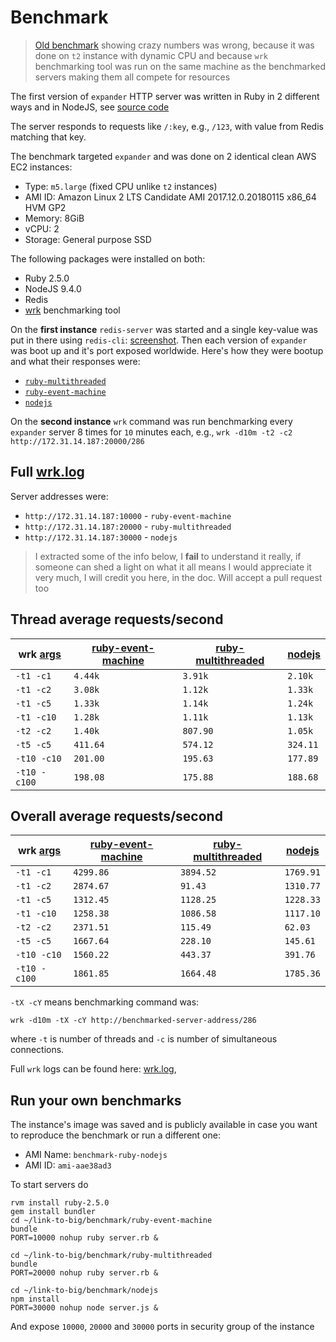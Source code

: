# Benchmark

> [Old benchmark](https://github.com/vfeskov/link-too-big/blob/89549fbc52620d96ffd208fc213548d25730a609/benchmark/README.md) showing crazy numbers was wrong, because it was done on `t2` instance with dynamic CPU and because `wrk` benchmarking tool was run on the same machine as the benchmarked servers making them all compete for resources

The first version of `expander` HTTP server was written in Ruby in 2 different ways and in NodeJS, see [source code](https://github.com/vfeskov/link-too-big/tree/master/benchmark)

The server responds to requests like `/:key`, e.g., `/123`, with value from Redis matching that key.

The benchmark targeted `expander` and was done on 2 identical clean AWS EC2 instances:
- Type: `m5.large` (fixed CPU unlike `t2` instances)
- AMI ID: Amazon Linux 2 LTS Candidate AMI 2017.12.0.20180115 x86_64 HVM GP2
- Memory: 8GiB
- vCPU: 2
- Storage: General purpose SSD

The following packages were installed on both:
- Ruby 2.5.0
- NodeJS 9.4.0
- Redis
- [wrk](https://github.com/wg/wrk) benchmarking tool

On the **first instance** `redis-server` was started and a single key-value was put in there using `redis-cli`: [screenshot](https://raw.githubusercontent.com/vfeskov/link-too-big/master/benchmark/redis.png). Then each version of  `expander` was boot up and it's port exposed worldwide. Here's how they were bootup and what their responses were:

- [`ruby-multithreaded`](https://raw.githubusercontent.com/vfeskov/link-too-big/master/benchmark/start-ruby-multithreaded.png)
- [`ruby-event-machine`](https://raw.githubusercontent.com/vfeskov/link-too-big/master/benchmark/start-ruby-event-machine.png)
- [`nodejs`](https://raw.githubusercontent.com/vfeskov/link-too-big/master/benchmark/start-nodejs.png)

On the **second instance** `wrk` command was run benchmarking every `expander` server 8 times for `10` minutes each, e.g., `wrk -d10m -t2 -c2 http://172.31.14.187:20000/286`

## Full [wrk.log](https://github.com/vfeskov/link-too-big/tree/master/benchmark/wrk.log)

Server addresses were:
- `http://172.31.14.187:10000` - `ruby-event-machine`
- `http://172.31.14.187:20000` - `ruby-multithreaded`
- `http://172.31.14.187:30000` - `nodejs`

> I extracted some of the info below, I **fail** to understand it really, if someone can shed a light on what it all means I would appreciate it very much, I will credit you here, in the doc. Will accept a pull request too

## Thread average requests/second
|wrk [args](https://github.com/wg/wrk#command-line-options)|[ruby-event-machine](https://github.com/vfeskov/link-too-big/tree/master/benchmark/ruby-event-machine)|[ruby-multithreaded](https://github.com/vfeskov/link-too-big/tree/master/benchmark/ruby-multithreaded)|[nodejs](https://github.com/vfeskov/link-too-big/tree/master/benchmark/nodejs)|
|-|-|-|-|
|`-t1 -c1`|`4.44k`|`3.91k`|`2.10k`|
|`-t1 -c2`|`3.08k`|`1.12k`|`1.33k`|
|`-t1 -c5`|`1.33k`|`1.14k`|`1.24k`|
|`-t1 -c10`|`1.28k`|`1.11k`|`1.13k`|
|`-t2 -c2`|`1.40k`|`807.90`|`1.05k`|
|`-t5 -c5`|`411.64`|`574.12`|`324.11`|
|`-t10 -c10`|`201.00`|`195.63`|`177.89`|
|`-t10 -c100`|`198.08`|`175.88`|`188.68`|

## Overall average requests/second
|wrk [args](https://github.com/wg/wrk#command-line-options)|[ruby-event-machine](https://github.com/vfeskov/link-too-big/tree/master/benchmark/ruby-event-machine)|[ruby-multithreaded](https://github.com/vfeskov/link-too-big/tree/master/benchmark/ruby-multithreaded)|[nodejs](https://github.com/vfeskov/link-too-big/tree/master/benchmark/nodejs)|
|-|-|-|-|
|`-t1 -c1`|`4299.86`|`3894.52`|`1769.91`|
|`-t1 -c2`|`2874.67`|`91.43`|`1310.77`|
|`-t1 -c5`|`1312.45`|`1128.25`|`1228.33`|
|`-t1 -c10`|`1258.38`|`1086.58`|`1117.10`|
|`-t2 -c2`|`2371.51`|`115.49`|`62.03`|
|`-t5 -c5`|`1667.64`|`228.10`|`145.61`|
|`-t10 -c10`|`1560.22`|`443.37`|`391.76`|
|`-t10 -c100`|`1861.85`|`1664.48`|`1785.36`|

`-tX -cY` means benchmarking command was:
```
wrk -d10m -tX -cY http://benchmarked-server-address/286
```
where `-t` is number of threads and `-c` is number of simultaneous connections.

Full `wrk` logs can be found here: [wrk.log](https://github.com/vfeskov/link-too-big/tree/master/benchmark/wrk.log),

## Run your own benchmarks

The instance's image was saved and is publicly available in case you want to reproduce the benchmark or run a different one:
- AMI Name: `benchmark-ruby-nodejs`
- AMI ID: `ami-aae38ad3`

To start servers do
```
rvm install ruby-2.5.0
gem install bundler
cd ~/link-to-big/benchmark/ruby-event-machine
bundle
PORT=10000 nohup ruby server.rb &

cd ~/link-to-big/benchmark/ruby-multithreaded
bundle
PORT=20000 nohup ruby server.rb &

cd ~/link-to-big/benchmark/nodejs
npm install
PORT=30000 nohup node server.js &
```

And expose `10000`, `20000` and `30000` ports in security group of the instance
